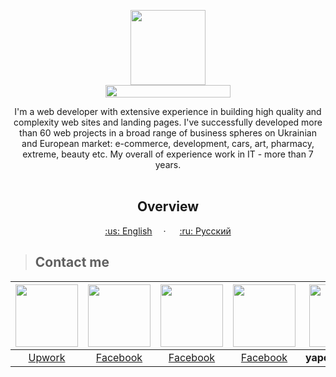 <p align="center">
  <a href="https://kpolosin.github.io/">
    <img src="https://kpolosin.github.io/dist/images/small-logo.svg" width=120 height=120>
    <br>
    <img src="https://kpolosin.github.io/dist/images/name-logo.svg" width=200 height=20>
  </a>


<p align="center">
    I'm a web developer with extensive experience in building high quality and complexity web sites and landing pages. I've successfully developed more than 60 web projects in a broad range of business spheres on Ukrainian and European market: e-commerce, development, cars, art, pharmacy, extreme, beauty etc.
    My overall of experience work in IT - more than 7 years.
    <br><br>
    <h2 align="center"><strong>Overview</strong></h2>
  </p>
</p>

<p align="center">
    <a href="https://kpolosin.github.io">:us: English</a>&emsp; &middot; &emsp;
    <a href="https://kpolosin.github.io/rus/index.html">:ru: Русский</a>
</p>

><h2>Contact me</h2>

| <a href="https://www.upwork.com/o/profiles/users/_~013f4766f5942a8a0c/"><img src="https://kpolosin.github.io/dist/images/upwork_my.svg" width=100 height=100></a> | <a href="https://www.facebook.com/kostya.polosin/"><img src="https://kpolosin.github.io/dist/images/facebook_my.svg" width=100 height=100></a> | <a href="https://www.linkedin.com/in/konstantinpolosin/"><img src="https://kpolosin.github.io/dist/images/linkedin_my.svg" width=100 height=100></a> | <a href="https://twitter.com/PKostya404"><img src="https://kpolosin.github.io/dist/images/twitter_my.svg" width=100 height=100></a> | <img src="https://kpolosin.github.io/dist/images/skype_my.svg" width=100 height=100> | <a href="mailto:user0403@gmail.com"><img src="https://kpolosin.github.io/dist/images/gmail_my.svg" width=100 height=100></a> |
| :---: | :---: | :---: | :---: | :---: | ---: |
| <a href="https://www.upwork.com/o/profiles/users/_~013f4766f5942a8a0c/">Upwork</a> | <a href="https://www.facebook.com/kostya.polosin/">Facebook</a> | <a href="https://www.facebook.com/kostya.polosin/">Facebook</a> | <a href="https://www.facebook.com/kostya.polosin/">Facebook</a> | <b>yapokakal404</b> | <a href="mailto:user0403@gmail.com">user0403@gmail.com</a> |

